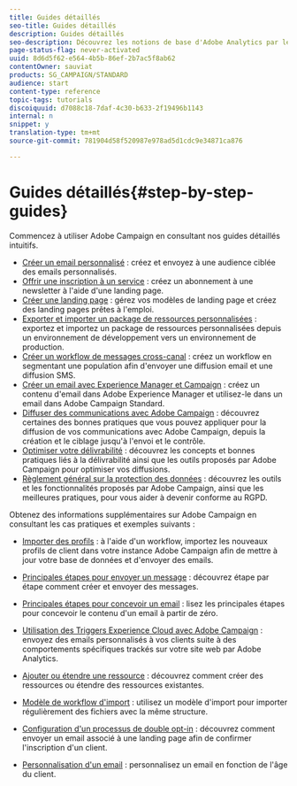 ```yaml
---
title: Guides détaillés
seo-title: Guides détaillés
description: Guides détaillés
seo-description: Découvrez les notions de base d'Adobe Analytics par le biais de procédures détaillées simples et tirez parti de la puissance de la solution.
page-status-flag: never-activated
uuid: 8d6d5f62-e564-4b5b-86ef-2b7ac5f8ab62
contentOwner: sauviat
products: SG_CAMPAIGN/STANDARD
audience: start
content-type: reference
topic-tags: tutorials
discoiquuid: d7088c18-7daf-4c30-b633-2f19496b1143
internal: n
snippet: y
translation-type: tm+mt
source-git-commit: 781904d58f520987e978ad5d1cdc9e34871ca876

---
```



# Guides détaillés{#step-by-step-guides}

Commencez à utiliser Adobe Campaign en consultant nos guides détaillés intuitifs.

* [Créer un email personnalisé](https://docs.campaign.adobe.com/doc/standard/getting_started/en/ACS_GettingStartedEmail.html) : créez et envoyez à une audience ciblée des emails personnalisés.
* [Offrir une inscription à un service](https://docs.campaign.adobe.com/doc/standard/getting_started/en/ACS_GettingStartedLandingPages.html) : créez un abonnement à une newsletter à l'aide d'une landing page.
* [Créer une landing page](https://docs.campaign.adobe.com/doc/standard/getting_started/en/ACS_CreateLandingPage.html) : gérez vos modèles de landing page et créez des landing pages prêtes à l'emploi.
* [Exporter et importer un package de ressources personnalisées](https://docs.campaign.adobe.com/doc/standard/getting_started/en/ACS_ImportExport.html) : exportez et importez un package de ressources personnalisées depuis un environnement de développement vers un environnement de production.
* [Créer un workflow de messages cross-canal](https://docs.campaign.adobe.com/doc/standard/getting_started/en/ACS_WorkflowSegmentation.html) : créez un workflow en segmentant une population afin d'envoyer une diffusion email et une diffusion SMS.
* [Créer un email avec Experience Manager et Campaign](https://docs.campaign.adobe.com/doc/standard/getting_started/en/ACS_AEM.html) : créez un contenu d'email dans Adobe Experience Manager et utilisez-le dans un email dans Adobe Campaign Standard.
* [Diffuser des communications avec Adobe Campaign](https://docs.campaign.adobe.com/doc/standard/getting_started/en/ACS_DeliveryBestPractices.html) : découvrez certaines des bonnes pratiques que vous pouvez appliquer pour la diffusion de vos communications avec Adobe Campaign, depuis la création et le ciblage jusqu'à l'envoi et le contrôle.
* [Optimiser votre délivrabilité](https://docs.campaign.adobe.com/doc/standard/getting_started/en/ACS_Deliverability.html) : découvrez les concepts et bonnes pratiques liés à la délivrabilité ainsi que les outils proposés par Adobe Campaign pour optimiser vos diffusions.
* [Règlement général sur la protection des données](https://docs.campaign.adobe.com/doc/standard/getting_started/en/ACS_GDPR.html) : découvrez les outils et les fonctionnalités proposés par Adobe Campaign, ainsi que les meilleures pratiques, pour vous aider à devenir conforme au RGPD.

Obtenez des informations supplémentaires sur Adobe Campaign en consultant les cas pratiques et exemples suivants :

* [Importer des profils](../../automating/using/importing-data.md#example--import-workflow-template) : à l'aide d'un workflow, importez les nouveaux profils de client dans votre instance Adobe Campaign afin de mettre à jour votre base de données et d'envoyer des emails.
* [Principales étapes pour envoyer un message](../../channels/using/key-steps-to-send-a-message.md) : découvrez étape par étape comment créer et envoyer des messages.

* [Principales étapes pour concevoir un email](../../designing/using/designing-from-scratch.md#designing-an-email-content-from-scratch) : lisez les principales étapes pour concevoir le contenu d'un email à partir de zéro.
* [Utilisation des Triggers Experience Cloud avec Adobe Campaign](../../integrating/using/abandonment-triggers-use-cases.md) : envoyez des emails personnalisés à vos clients suite à des comportements spécifiques trackés sur votre site web par Adobe Analytics.
* [Ajouter ou étendre une ressource](../../developing/using/key-steps-to-add-a-resource.md) : découvrez comment créer des ressources ou étendre des ressources existantes.
* [Modèle de workflow d'import](../../automating/using/importing-data.md#example--import-workflow-template) : utilisez un modèle d'import pour importer régulièrement des fichiers avec la même structure.
* [Configuration d'un processus de double opt-in](../../channels/using/setting-up-a-double-opt-in-process.md) : découvrez comment envoyer un email associé à une landing page afin de confirmer l'inscription d'un client.
* [Personnalisation d'un email](../../designing/using/personalization.md#example-email-personalization) : personnalisez un email en fonction de l'âge du client.

